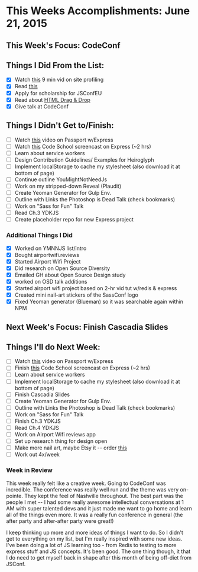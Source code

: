 # This Weeks Accomplishments: June 21, 2015

## This Week's Focus: CodeConf

## Things I Did From the List:

- [x] Watch [this](https://www.youtube.com/watch?v=QU1JAW5LRKU) 9 min vid on site profiling
- [x] Read [this](http://www.sitepoint.com/future-generation-css-selectors-level-4/)
- [x] Apply for scholarship for JSConfEU
- [x] Read about [HTML Drag & Drop](http://www.html5rocks.com/en/tutorials/dnd/basics/)
- [x] Give talk at CodeConf

## Things I Didn't Get to/Finish:

- [ ] Watch [this](https://www.youtube.com/watch?v=twav6O53zIQ) video on Passport w/Express
- [ ] Watch [this](https://www.codeschool.com/screencasts/soup-to-bits-building-blocks-of-express-js/?utm_medium=email&utm_campaign=recommendation_soup_to_bits&utm_source=mandrill&utm_content=null) Code School screencast on Express (~2 hrs)
- [ ] Learn about service workers
- [ ] Design Contribution Guidelines/ Examples for Heiroglyph
- [ ] Implement localStorage to cache my stylesheet (also download it at bottom of page)
- [ ] Continue outline YouMightNotNeedJs
- [ ] Work on my stripped-down Reveal (Plaudit)
- [ ] Create Yeoman Generator for Gulp Env.
- [ ] Outline with Links the Photoshop is Dead Talk (check bookmarks)
- [ ] Work on "Sass for Fun" Talk
- [ ] Read Ch.3 YDKJS
- [ ] Create placeholder repo for new Express project

### Additional Things I Did

- [x] Worked on YMNNJS list/intro
- [x] Bought airportwifi.reviews
- [x] Started Airport Wifi Project
- [x] Did research on Open Source Diversity
- [x] Emailed GH about Open Source Design study
- [x] worked on OSD talk additions
- [x] Started airport wifi project based on 2-hr vid tut w/redis & express
- [x] Created mini nail-art stickers of the SassConf logo
- [x] Fixed Yeoman generator (Blueman) so it was searchable again within NPM

## Next Week's Focus: Finish Cascadia Slides

## Things I'll do Next Week:
- [ ] Watch [this](https://www.youtube.com/watch?v=twav6O53zIQ) video on Passport w/Express
- [ ] Finish [this](https://www.codeschool.com/screencasts/soup-to-bits-building-blocks-of-express-js/?utm_medium=email&utm_campaign=recommendation_soup_to_bits&utm_source=mandrill&utm_content=null) Code School screencast on Express (~2 hrs)
- [ ] Learn about service workers
- [ ] Implement localStorage to cache my stylesheet (also download it at bottom of page)
- [ ] Finish Cascadia Slides
- [ ] Create Yeoman Generator for Gulp Env.
- [ ] Outline with Links the Photoshop is Dead Talk (check bookmarks)
- [ ] Work on "Sass for Fun" Talk
- [ ] Finish Ch.3 YDKJS
- [ ] Read Ch.4 YDKJS
- [ ] Work on Airport Wifi reviews app
- [ ] Set up research thing for design open
- [ ] Make more nail art, maybe Etsy it -- order [this](http://www.amazon.com/Blank-Microscope-Slides-Square-Cover/dp/B002OS6D9I)
- [ ] Work out 4x/week

### Week in Review

This week really felt like a creative week. Going to CodeConf was incredible. The conference was really well run and the theme was very on-pointe. They kept the feel of Nashville throughout. The best part was the people I met -- I had some really awesome intellectual conversations at 1 AM with super talented devs and it just made me want to go home and learn all of the things even more. It was a really fun conference in general (the after party and after-after party were great!)

I keep thinking up more and more ideas of things I want to do. So I didn't get to everything on my list, but I'm really inspired with some new ideas. I've been doing a lot of JS learning too - from Redis to testing to more express stuff and JS concepts. It's been good. The one thing though, it that I do need to get myself back in shape after this month of being off-diet from JSConf.